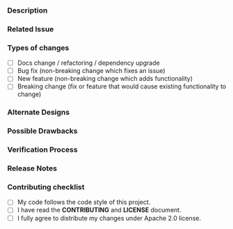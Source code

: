 <!--

Requirements for Contributing
=============================

* Fill out the template below. Any pull request that does not include enough information to be reviewed in a timely manner may be closed at the maintainers' discretion.
* Make sure you have read and understood the CONTRIBUTING.md file in the top-level directory with information related to licensing requirments, etc. In sort: Everything you contribute have to be able to be (re)licensed under the Apache 2.0 license to be able to be contributed to RaspberryMatic

-->

### Description

<!--

We must be able to understand the design of your change from this description. If we can't get a good idea of what the code will be doing from the description here, the pull request may be closed at the maintainers' discretion. Keep in mind that the maintainer reviewing this PR may not be familiar with or have worked with the code here recently, so please walk us through the concepts.

-->

### Related Issue

<!--- Please link to an open issue here: -->

### Types of changes

<!--- What types of changes does your code introduce? Put an `x` in all the boxes that apply: -->

- [ ] Docs change / refactoring / dependency upgrade
- [ ] Bug fix (non-breaking change which fixes an issue)
- [ ] New feature (non-breaking change which adds functionality)
- [ ] Breaking change (fix or feature that would cause existing functionality to change)

### Alternate Designs

<!-- Explain what other alternates were considered and why the proposed version was selected -->

### Possible Drawbacks

<!-- What are the possible side-effects or negative impacts of the code change? -->

### Verification Process

<!--

What process did you follow to verify that the change has not introduced any regressions? Describe the actions you performed (including buttons you clicked, text you typed, commands you ran, etc.), and describe the results you observed.

-->

### Release Notes

<!--

Please describe the changes in a single line that explains this improvement in
terms that a user can understand.  This text will be used in RaspberryMatic's release notes.

If this change is not user-facing or notable enough to be included in release notes
you may use the strings "Not applicable" or "N/A" here.

Examples:

- The GitHub package now allows you to add co-authors to commits.
- Fixed an issue where multiple cursors did not work in a file with a single line.
- Increased the performance of searching and replacing across a whole project.

-->

### Contributing checklist

<!--- Go over all the following points, and put an `x` in all the boxes that apply. -->
<!--- If you're unsure about any of these, don't hesitate to ask. We're here to help! -->

- [ ] My code follows the code style of this project.
- [ ] I have read the **CONTRIBUTING** and **LICENSE** document.
- [ ] I fully agree to distribute my changes under Apache 2.0 license.

<!--

Please read and understand the CONTRIBUTING.md file in the top-level directory and also the Apache 2.0 licensing terms. Please make sure to state any licensing conflicts you might have identified / found during development of your pull request. Please also understand that anything you contribute MUST be (re)licenseable under the Apache 2.0 license or otherwise we can not accept your PR for integration.

If you don't have any licensing conflicts please state "Not applicable" or "N/A" which certifies that you have checked the (re)licensing terms and that you are agree with distributing your changes under the Apache 2.0 license

-->
